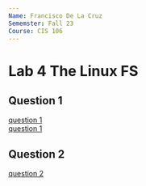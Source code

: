 ```yaml
---
Name: Francisco De La Cruz
Sememster: Fall 23
Course: CIS 106
---
```


# Lab 4 The Linux FS

## Question 1
[question 1](q1.1.png)<br>
[question 1](q1.2.png)<br>

## Question 2
[question 2](q2.1.png)<br>